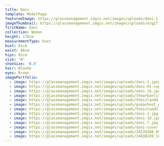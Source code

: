 ```yaml
---
title: Dani
template: ModelPage
featuredImage: https://glassmanagement.imgix.net/images/uploads/dani-1.jpg
imageThumbnail: https://glassmanagement.imgix.net/images/uploads/ezgif.com-crop-14-1-.jpg
firstName: Dani
collection: Women
height: 170cm
measurementType: bust
bust: 81cm
waist: 66cm
hips: 81cm
size: '8'
shoeSize: '8.5'
hair: Blonde
eyes: Brown
imagePortfolio:
  - image: https://glassmanagement.imgix.net/images/uploads/dani-1.jpeg
  - image: https://glassmanagement.imgix.net/images/uploads/dani-91-copy.jpeg
  - image: https://glassmanagement.imgix.net/images/uploads/dani-16.jpg
  - image: https://glassmanagement.imgix.net/images/uploads/theurbanlistshoot_preview.jpg
  - image: https://glassmanagement.imgix.net/images/uploads/theisland4_preview.jpg
  - image: https://glassmanagement.imgix.net/images/uploads/pumashoot_preview.png
  - image: https://glassmanagement.imgix.net/images/uploads/theisland3_preview.jpg
  - image: https://glassmanagement.imgix.net/images/uploads/dani-2.jpg
  - image: https://glassmanagement.imgix.net/images/uploads/dani-18.jpg
  - image: https://glassmanagement.imgix.net/images/uploads/dani-7.jpg
  - image: https://glassmanagement.imgix.net/images/uploads/dani-cover.jpg
  - image: https://glassmanagement.imgix.net/images/uploads/34139388_857249987818049_7806772508442492928_n.jpg
  - image: https://glassmanagement.imgix.net/images/uploads/34638289_1854515731272493_2153196723302825984_n.jpg
---
```


